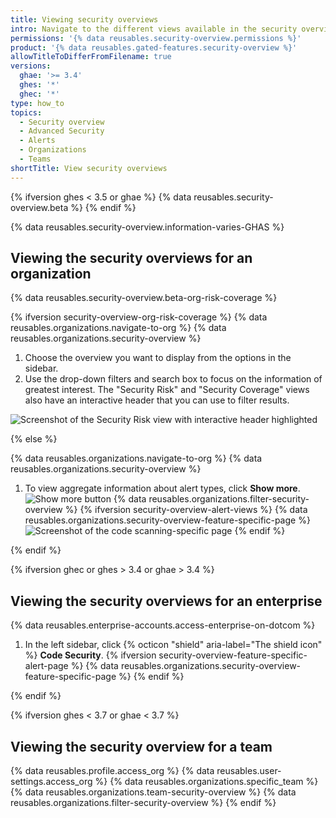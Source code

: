 ```yaml
---
title: Viewing security overviews
intro: Navigate to the different views available in the security overview
permissions: '{% data reusables.security-overview.permissions %}'
product: '{% data reusables.gated-features.security-overview %}'
allowTitleToDifferFromFilename: true
versions:
  ghae: '>= 3.4'
  ghes: '*'
  ghec: '*'
type: how_to
topics:
  - Security overview
  - Advanced Security
  - Alerts
  - Organizations
  - Teams
shortTitle: View security overviews
---
```


{% ifversion ghes < 3.5 or ghae %}
{% data reusables.security-overview.beta %}
{% endif %}

{% data reusables.security-overview.information-varies-GHAS %}

## Viewing the security overviews for an organization

{% data reusables.security-overview.beta-org-risk-coverage %}

{% ifversion security-overview-org-risk-coverage %}
{% data reusables.organizations.navigate-to-org %}
{% data reusables.organizations.security-overview %}
1. Choose the overview you want to display from the options in the sidebar.
1. Use the drop-down filters and search box to focus on the information of greatest interest. The "Security Risk" and "Security Coverage" views also have an interactive header that you can use to filter results.

  ![Screenshot of the Security Risk view with interactive header highlighted](/assets/images/help/security-overview/security-risk-interactive-header.png)

{% else %}

{% data reusables.organizations.navigate-to-org %}
{% data reusables.organizations.security-overview %}
1. To view aggregate information about alert types, click **Show more**.
  ![Show more button](/assets/images/help/security-overview/security-overview-show-more-button.png)
{% data reusables.organizations.filter-security-overview %}
{% ifversion security-overview-alert-views %}
{% data reusables.organizations.security-overview-feature-specific-page %}
  ![Screenshot of the code scanning-specific page](/assets/images/help/security-overview/security-overview-code-scanning-alerts.png)
{% endif %}

{% endif %}

{% ifversion ghec or ghes > 3.4 or ghae > 3.4 %}
## Viewing the security overviews for an enterprise

{% data reusables.enterprise-accounts.access-enterprise-on-dotcom %}
1. In the left sidebar, click {% octicon "shield" aria-label="The shield icon" %} **Code Security**.
{% ifversion security-overview-feature-specific-alert-page %}
{% data reusables.organizations.security-overview-feature-specific-page %}
{% endif %}

{% endif %}

{% ifversion ghes < 3.7 or ghae < 3.7 %}
## Viewing the security overview for a team

{% data reusables.profile.access_org %}
{% data reusables.user-settings.access_org %}
{% data reusables.organizations.specific_team %}
{% data reusables.organizations.team-security-overview %}
{% data reusables.organizations.filter-security-overview %}
{% endif %}